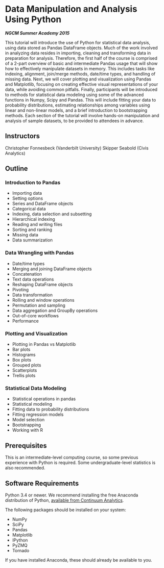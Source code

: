 # Data Manipulation and Analysis Using Python

***NGCM Summer Academy 2015***

This tutorial will introduce the use of Python for statistical data analysis, using data stored as Pandas DataFrame objects. Much of the work involved in analyzing data resides in importing, cleaning and transforming data in preparation for analysis. Therefore, the first half of the course is comprised of a 2-part overview of basic and intermediate Pandas usage that will show how to effectively manipulate datasets in memory. This includes tasks like indexing, alignment, join/merge methods, date/time types, and handling of missing data. Next, we will cover plotting and visualization using Pandas and Matplotlib, focusing on creating effective visual representations of your data, while avoiding common pitfalls. Finally, participants will be introduced to methods for statistical data modeling using some of the advanced functions in Numpy, Scipy and Pandas. This will include fitting your data to probability distributions, estimating relationships among variables using linear and non-linear models, and a brief introduction to bootstrapping methods. Each section of the tutorial will involve hands-on manipulation and analysis of sample datasets, to be provided to attendees in advance.

## Instructors

Christopher Fonnesbeck (Vanderbilt University)
Skipper Seabold (Civis Analytics)

## Outline

### Introduction to Pandas

* Importing data
* Setting options
* Series and DataFrame objects
* Categorical data
* Indexing, data selection and subsetting
* Hierarchical indexing
* Reading and writing files
* Sorting and ranking
* Missing data
* Data summarization

### Data Wrangling with Pandas

* Date/time types
* Merging and joining DataFrame objects
* Concatenation
* Text data operations
* Reshaping DataFrame objects
* Pivoting
* Data transformation
* Rolling and window operations
* Permutation and sampling
* Data aggregation and GroupBy operations
* Out-of-core workflows
* Performance

### Plotting and Visualization

* Plotting in Pandas vs Matplotlib
* Bar plots
* Histograms
* Box plots
* Grouped plots
* Scatterplots
* Trellis plots

### Statistical Data Modeling

* Statistical operations in pandas
* Statistical modeling
* Fitting data to probability distributions
* Fitting regression models
* Model selection
* Bootstrapping
* Working with R

## Prerequisites

This is an intermediate-level computing course, so some previous experience with Python is required. Some undergraduate-level statistics is also recommended.

## Software Requirements

Python 3.4 or newer. We recommend installing the free Anaconda distribution of Python, [available from Continuum Analytics](https://store.continuum.io/cshop/anaconda/).

The following packages should be installed on your system:

* NumPy
* SciPy
* Pandas
* Matplotlib
* IPython
* PyZMQ
* Tornado

If you have installed Anaconda, these should already be available to you.
